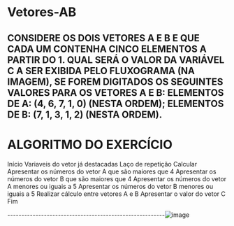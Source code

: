 # Vetores-AB
CONSIDERE OS DOIS VETORES A E B E QUE CADA UM CONTENHA CINCO ELEMENTOS A PARTIR DO 1. QUAL SERÁ O VALOR DA VARIÁVEL C A SER EXIBIDA PELO FLUXOGRAMA (NA IMAGEM), SE FOREM DIGITADOS OS SEGUINTES VALORES PARA OS VETORES A E B:  ELEMENTOS DE A: (4, 6, 7, 1, 0) (NESTA ORDEM); ELEMENTOS DE B: (7, 1, 3, 1, 2) (NESTA ORDEM).
------------------------------------------------------
# ALGORITMO DO EXERCÍCIO

Início
Variaveis do vetor já destacadas
Laço de repetição
Calcular 
Apresentar os números do vetor A que são maiores que 4
Apresentar os números do vetor B que são maiores que 4
Apresentar os números do vetor A menores ou iguais a 5 
Apresentar os números do vetor B menores ou iguais a 5 
Realizar cálculo entre vetores A e B
Apresentar o valor do vetor C
Fim


--------------------------------------------------------![image](https://user-images.githubusercontent.com/103973512/173419035-b81e7fdb-8feb-44bc-95f5-3ae2423b22f5.png)
